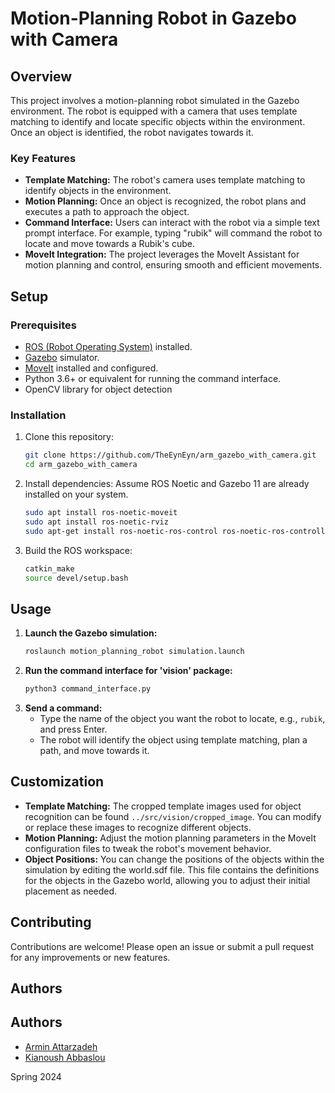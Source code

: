 
# Motion-Planning Robot in Gazebo with Camera

## Overview

This project involves a motion-planning robot simulated in the Gazebo environment. The robot is equipped with a camera that uses template matching to identify and locate specific objects within the environment. Once an object is identified, the robot navigates towards it.

### Key Features
- **Template Matching:** The robot's camera uses template matching to identify objects in the environment. 
- **Motion Planning:** Once an object is recognized, the robot plans and executes a path to approach the object.
- **Command Interface:** Users can interact with the robot via a simple text prompt interface. For example, typing "rubik" will command the robot to locate and move towards a Rubik's cube.
- **MoveIt Integration:** The project leverages the MoveIt Assistant for motion planning and control, ensuring smooth and efficient movements.

## Setup

### Prerequisites
- [ROS (Robot Operating System)](http://www.ros.org/) installed.
- [Gazebo](http://gazebosim.org/) simulator.
- [MoveIt](https://moveit.ros.org/) installed and configured.
- Python 3.6+ or equivalent for running the command interface.
- OpenCV library for object detection

### Installation
1. Clone this repository:
    ```bash
    git clone https://github.com/TheEynEyn/arm_gazebo_with_camera.git
    cd arm_gazebo_with_camera
    ```
2. Install dependencies:
    Assume ROS Noetic and Gazebo 11 are already installed on your system.
    ```bash
    sudo apt install ros-noetic-moveit
    sudo apt install ros-noetic-rviz
    sudo apt-get install ros-noetic-ros-control ros-noetic-ros-controllers

    ```
3. Build the ROS workspace:
    ```bash
    catkin_make
    source devel/setup.bash
    ```

## Usage

1. **Launch the Gazebo simulation:**
    ```bash
    roslaunch motion_planning_robot simulation.launch
    ```
2. **Run the command interface for 'vision' package:**
    ```bash
    python3 command_interface.py
    ```
3. **Send a command:**
   - Type the name of the object you want the robot to locate, e.g., `rubik`, and press Enter.
   - The robot will identify the object using template matching, plan a path, and move towards it.

## Customization

- **Template Matching:** The cropped template images used for object recognition can be found `../src/vision/cropped_image`. You can modify or replace these images to recognize different objects.
- **Motion Planning:** Adjust the motion planning parameters in the MoveIt configuration files to tweak the robot's movement behavior. 
- **Object Positions:** You can change the positions of the objects within the simulation by editing the world.sdf file. This file contains the definitions for the objects in the Gazebo world, allowing you to adjust their initial placement as needed.

## Contributing

Contributions are welcome! Please open an issue or submit a pull request for any improvements or new features.

## Authors

## Authors

- [Armin Attarzadeh](https://github.com/ArminAttarzadeh)  
- [Kianoush Abbaslou](https://github.com/Jeremy-capdevilla)

Spring 2024
